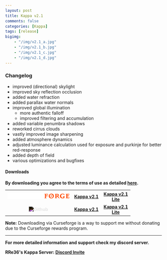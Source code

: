 ```yaml
---
layout: post
title: Kappa v2.1
comments: false
categories: [Kappa]
tags: [release]
bigimg: 
    - "/img/v2.1_a.jpg"
    - "/img/v2.1_b.jpg"
    - "/img/v2.1_c.jpg"
    - "/img/v2.1_d.jpg"
---
```


### **Changelog**

* improved (directional) skylight
* improved sky reflection occlusion
* added water refraction
* added parallax water normals
* improved global illumination
  * more authentic falloff
  * improved filtering and accumulation
* added variable penumbra shadows
* reworked cirrus clouds
* vastly improved image sharpening
* added atmosphere dynamics
* adjusted luminance calculation used for exposure and purkinje for better red-response
* added depth of field
* various optimizations and bugfixes

#### **Downloads**

**By downloading you agree to the terms of use as detailed [here](https://rre36.github.io/kappa_shader_web/license/).**

<table style="width:80%; border:none; background:none">
    <tr style="border:none; background:none; height: 40px">
        <th style="width:40%; border:none; background:none">
            <a href="https://www.curseforge.com/minecraft/customization/kappa-shader-by-rre36">
            <img alt="Curseforge" style="max-width:200px" src="https://raw.githubusercontent.com/rre36/rre36.github.io/master/img/curseforge.png"></a>
        </th>
        <th style="width:30%; border:none; background:none">
            <a href="https://www.curseforge.com/minecraft/customization/kappa-shader-by-rre36/files/2889957">Kappa v2.1</a>
        </th>
        <th style="width:30%; border:none; background:none">
            <a href="https://www.curseforge.com/minecraft/customization/kappa-shader-by-rre36/files/2889958">Kappa v2.1 Lite</a>
        </th>
    </tr>
    <tr style="border:none; background:none; height: 40px">
        <th style="width:40%; border:none; background:none">
            <img alt="Github" style="max-width:100px; filter:invert(100%)" src="https://github.githubassets.com/images/modules/logos_page/GitHub-Logo.png">
        </th>
        <th style="width:30%; border:none; background:none">
            <a href="https://github.com/rre36/kappa_shader_web/releases/download/v2.1/Kappa_v2.1.zip">Kappa v2.1</a>
        </th>
        <th style="width:30%; border:none; background:none">
            <a href="https://github.com/rre36/kappa_shader_web/releases/download/v2.1/Kappa_v2.1_Lite.zip">Kappa v2.1 Lite</a>
        </th>
    </tr>
</table>

**Note:** Downloading via Curseforge is a way to support me without donating due to the Curseforge rewards program.


***

**For more detailed information and support check my discord server.**

**RRe36's Kappa Server: [Discord Invite](https://discord.gg/y5xzQ6H)**